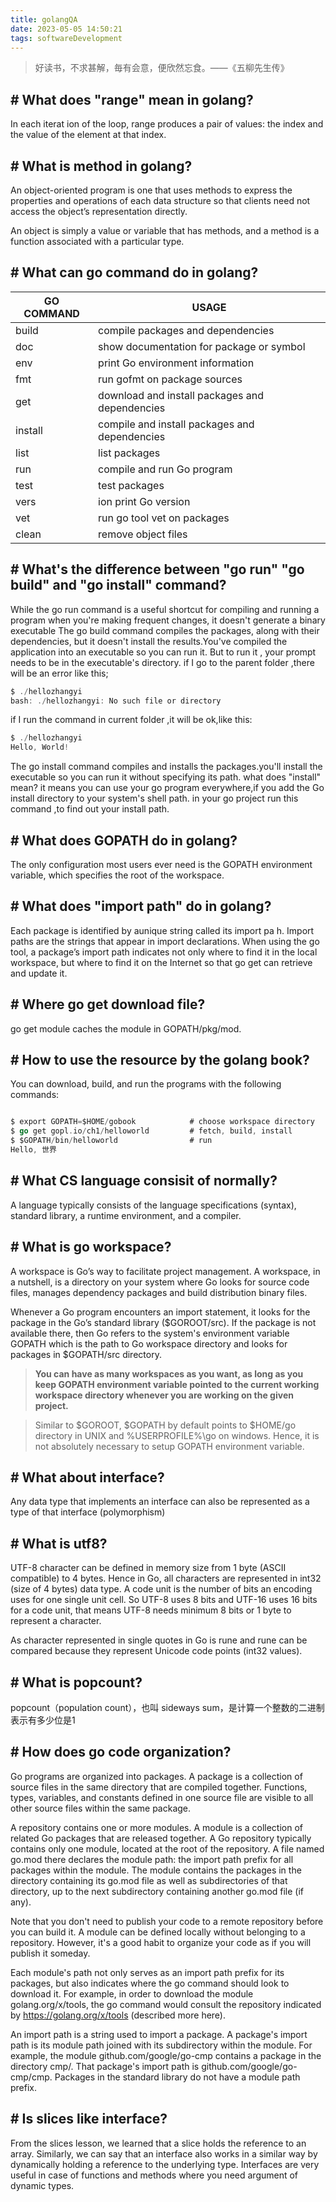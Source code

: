 ```yaml
---
title: golangQA
date: 2023-05-05 14:50:21
tags: softwareDevelopment
---
```


> 好读书，不求甚解，毎有会意，便欣然忘食。——《五柳先生传》

## \# What does "range" mean in golang?

In each iterat ion of the loop, range produces a pair of values: the index and the value of the
element at that index.

## \# What is method in golang?

An object-oriented program is one that uses methods to
express the properties and operations of each data structure so that clients need not access the
object’s representation directly.

An object is simply a value or variable that has methods, and a method is a function
associated with a particular type.

## \# What can go command do in golang?

|GO COMMAND|USAGE|
|---|---|
|build| compile packages and dependencies|
|doc |show documentation for package or symbol|
|env |print Go environment information|
|fmt |run gofmt on package sources|
|get |download and install packages and dependencies|
|install| compile and install packages and dependencies|
|list| list packages|
|run |compile and run Go program|
|test| test packages|
|vers|ion print Go version|
|vet |run go tool vet on packages|
|clean| remove object files|

<!--more-->

## \# What's the difference between "go run" "go build" and "go install" command?

While the go run command is a useful shortcut for compiling and running a program when you're making frequent changes, it doesn't generate a binary executable
The go build command compiles the packages, along with their dependencies, but it doesn't install the results.You've compiled the application into an executable so you can run it. But to run it , your prompt needs to be in the executable's directory.
if I go to the parent folder ,there will be an error like this;

``` go
$ ./hellozhangyi
bash: ./hellozhangyi: No such file or directory
```

if I run the command in current folder ,it will be ok,like this:

``` go
$ ./hellozhangyi
Hello, World!
```

The go install command compiles and installs the packages.you'll install the executable so you can run it without specifying its path.
what does "install" mean? it means you can use your go program everywhere,if you  add the Go install directory to your system's shell path.
in your go project run this command ,to find out your  install path.

## \# What does GOPATH do in golang?

The only configuration most users ever need is the GOPATH environment variable, which specifies the root of the workspace. 

## \# What does "import path" do in golang?

Each package is identified by aunique string called its import pa h. Import paths are the
strings that appear in import declarations.
When using the go tool, a package’s import path indicates not only where to find it in the local
workspace, but where to find it on the Internet so that go get can retrieve and update it.

## \# Where go get download file?

go get module caches the module in GOPATH/pkg/mod.

## \# How to use the resource by the golang book?

You can download, build, and run the programs with the following commands:

```go

$ export GOPATH=$HOME/gobook            # choose workspace directory
$ go get gopl.io/ch1/helloworld         # fetch, build, install
$ $GOPATH/bin/helloworld                # run
Hello, 世界
```

## \# What CS language consisit of normally?

A language typically consists of the language specifications (syntax), standard library, a runtime environment, and a compiler.

## \# What is go workspace?

A workspace is Go’s way to facilitate project management. A workspace, in a nutshell, is a directory on your system where Go looks for source code files, manages dependency packages and build distribution binary files.

Whenever a Go program encounters an import statement, it looks for the package in the Go’s standard library ($GOROOT/src). If the package is not available there, then Go refers to the system's environment variable GOPATH which is the path to Go workspace directory and looks for packages in $GOPATH/src directory.

> **You can have as many workspaces as you want, as long as you keep GOPATH environment variable pointed to the current working workspace directory whenever you are working on the given project.**


> Similar to $GOROOT, $GOPATH by default points to $HOME/go directory in UNIX and %USERPROFILE%\go on windows. Hence, it is not absolutely necessary to setup GOPATH environment variable.

## \# What about interface?

Any data type that implements an interface can also be represented as a type of that interface (polymorphism)



## \# What is utf8?

 UTF-8 character can be defined in memory size from 1 byte (ASCII compatible) to 4 bytes. Hence in Go, all characters are represented in int32 (size of 4 bytes) data type.
  A code unit is the number of bits an encoding uses for one single unit cell. So UTF-8 uses 8 bits and UTF-16 uses 16 bits for a code unit, that means UTF-8 needs minimum 8 bits or 1 byte to represent a character.

  As character represented in single quotes in Go is rune and rune can be compared because they represent Unicode code points (int32 values).



## \# What is popcount?

  popcount（population count），也叫 sideways sum，是计算一个整数的二进制表示有多少位是1


## \# How does go code organization?

 Go programs are organized into packages. A package is a collection of source files in the same directory that are compiled together. Functions, types, variables, and constants defined in one source file are visible to all other source files within the same package.

A repository contains one or more modules. A module is a collection of related Go packages that are released together. A Go repository typically contains only one module, located at the root of the repository. A file named go.mod there declares the module path: the import path prefix for all packages within the module. The module contains the packages in the directory containing its go.mod file as well as subdirectories of that directory, up to the next subdirectory containing another go.mod file (if any).

Note that you don't need to publish your code to a remote repository before you can build it. A module can be defined locally without belonging to a repository. However, it's a good habit to organize your code as if you will publish it someday.

Each module's path not only serves as an import path prefix for its packages, but also indicates where the go command should look to download it. For example, in order to download the module golang.org/x/tools, the go command would consult the repository indicated by https://golang.org/x/tools (described more here).

An import path is a string used to import a package. A package's import path is its module path joined with its subdirectory within the module. For example, the module github.com/google/go-cmp contains a package in the directory cmp/. That package's import path is github.com/google/go-cmp/cmp. Packages in the standard library do not have a module path prefix.


## \# Is slices  like interface?

From the slices lesson, we learned that a slice holds the reference to an array. Similarly, we can say that an interface also works in a similar way by dynamically holding a reference to the underlying type.
Interfaces are very useful in case of functions and methods where you need argument of dynamic types.